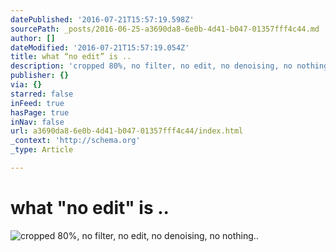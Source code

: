 ```yaml
---
datePublished: '2016-07-21T15:57:19.598Z'
sourcePath: _posts/2016-06-25-a3690da8-6e0b-4d41-b047-01357fff4c44.md
author: []
dateModified: '2016-07-21T15:57:19.054Z'
title: what “no edit” is ..
description: 'cropped 80%, no filter, no edit, no denoising, no nothing..'
publisher: {}
via: {}
starred: false
inFeed: true
hasPage: true
inNav: false
url: a3690da8-6e0b-4d41-b047-01357fff4c44/index.html
_context: 'http://schema.org'
_type: Article

---
```

# **what "no edit" is ..**
![cropped 80%, no filter, no edit, no denoising, no nothing..](https://the-grid-user-content.s3-us-west-2.amazonaws.com/3b9d6156-bc98-49d4-a7f7-d434e3777a00.jpg)